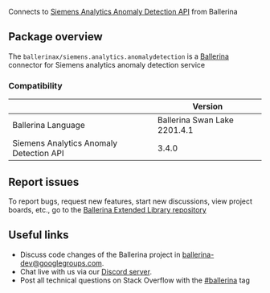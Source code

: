 Connects to [Siemens Analytics Anomaly Detection API](https://developer.mindsphere.io/apis/analytics-anomalydetection/api-anomalydetection-api-swagger-3-4-0.html) from Ballerina

## Package overview
The `ballerinax/siemens.analytics.anomalydetection` is a [Ballerina](https://ballerina.io/) connector for Siemens analytics anomaly detection service 

### Compatibility
|                                           | Version                   |
|-------------------------------------------|---------------------------|
| Ballerina Language                        | Ballerina Swan Lake 2201.4.1|
| Siemens Analytics Anomaly Detection API   | 3.4.0                     |

## Report issues
To report bugs, request new features, start new discussions, view project boards, etc., go to the [Ballerina Extended Library repository](https://github.com/ballerina-platform/ballerina-extended-library)

## Useful links
- Discuss code changes of the Ballerina project in [ballerina-dev@googlegroups.com](mailto:ballerina-dev@googlegroups.com).
- Chat live with us via our [Discord server](https://discord.gg/ballerinalang).
- Post all technical questions on Stack Overflow with the [#ballerina](https://stackoverflow.com/questions/tagged/ballerina) tag
